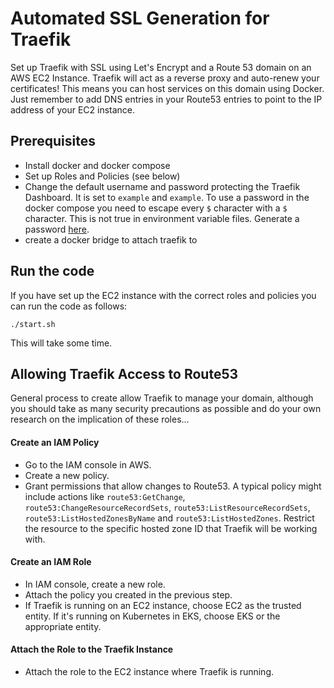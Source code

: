 # Automated SSL Generation for Traefik
Set up Traefik with SSL using Let's Encrypt and a Route 53 domain on an AWS EC2 Instance. Traefik will act as a reverse proxy and auto-renew your certificates! This means you can host services on this domain using Docker. Just remember to add DNS entries in your Route53 entries to point to the IP address of your EC2 instance.

## Prerequisites
- Install docker and docker compose
- Set up Roles and Policies (see below)
- Change the default username and password protecting the Traefik Dashboard. It is set to `example` and `example`. To use
a password in the docker compose you need to escape every `$` character with a `$` character. This is not true in environment variable files.
Generate a password [here](https://www.web2generators.com/apache-tools/htpasswd-generator).
- create a docker bridge to attach traefik to

## Run the code
If you have set up the EC2 instance with the correct roles and policies you can run the code as follows:
```
./start.sh
```

This will take some time.
## Allowing Traefik Access to Route53

General process to create allow Traefik to manage your domain, although you should take as many security precautions as possible and do your own 
research on the implication of these roles...
#### Create an IAM Policy
- Go to the IAM console in AWS. 
- Create a new policy. 
- Grant permissions that allow changes to Route53. A typical policy might include actions like
  `route53:GetChange`, `route53:ChangeResourceRecordSets`, `route53:ListResourceRecordSets`, `route53:ListHostedZonesByName` and `route53:ListHostedZones`. Restrict the resource to the 
specific hosted zone ID that Traefik will be working with.
#### Create an IAM Role
- In IAM console, create a new role.
- Attach the policy you created in the previous step. 
- If Traefik is running on an EC2 instance, choose EC2 as the trusted entity. If it's running on Kubernetes in EKS, 
choose EKS or the appropriate entity.
#### Attach the Role to the Traefik Instance
- Attach the role to the EC2 instance where Traefik is running.
